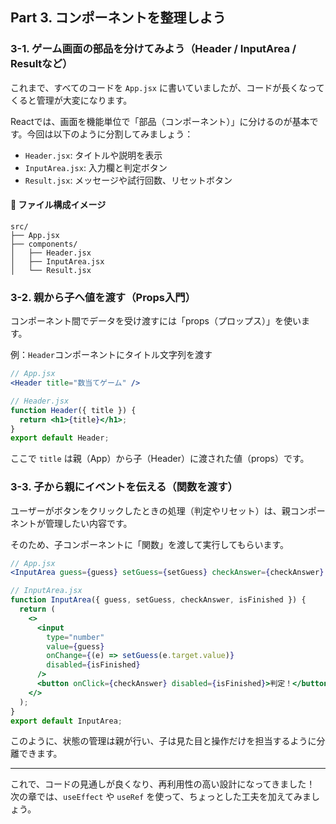 ## Part 3. コンポーネントを整理しよう

### 3-1. ゲーム画面の部品を分けてみよう（Header / InputArea / Resultなど）

これまで、すべてのコードを `App.jsx` に書いていましたが、コードが長くなってくると管理が大変になります。

Reactでは、画面を機能単位で「部品（コンポーネント）」に分けるのが基本です。今回は以下のように分割してみましょう：

- `Header.jsx`: タイトルや説明を表示
- `InputArea.jsx`: 入力欄と判定ボタン
- `Result.jsx`: メッセージや試行回数、リセットボタン

#### 📁 ファイル構成イメージ

```
src/
├── App.jsx
├── components/
│   ├── Header.jsx
│   ├── InputArea.jsx
│   └── Result.jsx
```

### 3-2. 親から子へ値を渡す（Props入門）

コンポーネント間でデータを受け渡すには「props（プロップス）」を使います。

例：`Header`コンポーネントにタイトル文字列を渡す

```jsx
// App.jsx
<Header title="数当てゲーム" />
```

```jsx
// Header.jsx
function Header({ title }) {
  return <h1>{title}</h1>;
}
export default Header;
```

ここで `title` は親（App）から子（Header）に渡された値（props）です。

### 3-3. 子から親にイベントを伝える（関数を渡す）

ユーザーがボタンをクリックしたときの処理（判定やリセット）は、親コンポーネントが管理したい内容です。

そのため、子コンポーネントに「関数」を渡して実行してもらいます。

```jsx
// App.jsx
<InputArea guess={guess} setGuess={setGuess} checkAnswer={checkAnswer} isFinished={isFinished} />
```

```jsx
// InputArea.jsx
function InputArea({ guess, setGuess, checkAnswer, isFinished }) {
  return (
    <>
      <input
        type="number"
        value={guess}
        onChange={(e) => setGuess(e.target.value)}
        disabled={isFinished}
      />
      <button onClick={checkAnswer} disabled={isFinished}>判定！</button>
    </>
  );
}
export default InputArea;
```

このように、状態の管理は親が行い、子は見た目と操作だけを担当するように分離できます。

---

これで、コードの見通しが良くなり、再利用性の高い設計になってきました！ 次の章では、`useEffect` や `useRef` を使って、ちょっとした工夫を加えてみましょう。

